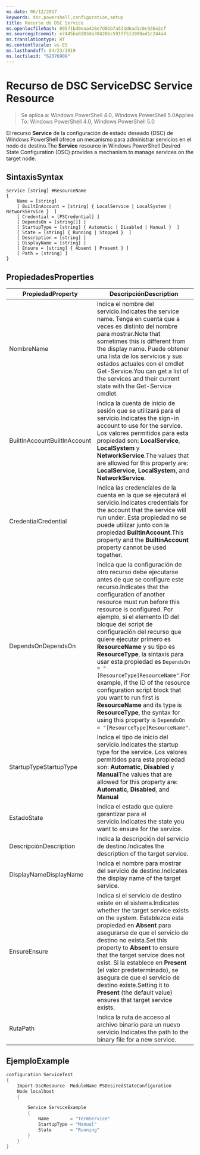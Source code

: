 ```yaml
---
ms.date: 06/12/2017
keywords: dsc,powershell,configuration,setup
title: Recurso de DSC Service
ms.openlocfilehash: 09571bd0eaa428e7d0bb7a533d6ad1c0c936e2cf
ms.sourcegitcommit: e7445ba8203da304286c591ff513900ad1c244a4
ms.translationtype: HT
ms.contentlocale: es-ES
ms.lasthandoff: 04/23/2019
ms.locfileid: "62076909"
---
```

# <a name="dsc-service-resource"></a><span data-ttu-id="18a82-103">Recurso de DSC Service</span><span class="sxs-lookup"><span data-stu-id="18a82-103">DSC Service Resource</span></span>

> <span data-ttu-id="18a82-104">Se aplica a: Windows PowerShell 4.0, Windows PowerShell 5.0</span><span class="sxs-lookup"><span data-stu-id="18a82-104">Applies To: Windows PowerShell 4.0, Windows PowerShell 5.0</span></span>


<span data-ttu-id="18a82-105">El recurso **Service** de la configuración de estado deseado (DSC) de Windows PowerShell ofrece un mecanismo para administrar servicios en el nodo de destino.</span><span class="sxs-lookup"><span data-stu-id="18a82-105">The **Service** resource in Windows PowerShell Desired State Configuration (DSC) provides a mechanism to manage services on the target node.</span></span>

## <a name="syntax"></a><span data-ttu-id="18a82-106">Sintaxis</span><span class="sxs-lookup"><span data-stu-id="18a82-106">Syntax</span></span>

```
Service [string] #ResourceName
{
    Name = [string]
    [ BuiltInAccount = [string] { LocalService | LocalSystem | NetworkService }  ]
    [ Credential = [PSCredential] ]
    [ DependsOn = [string[]] ]
    [ StartupType = [string] { Automatic | Disabled | Manual }  ]
    [ State = [string] { Running | Stopped }  ]
    [ Description = [string] ]
    [ DisplayName = [string] ]
    [ Ensure = [string] { Absent | Present } ]
    [ Path = [string] ]
}
```

## <a name="properties"></a><span data-ttu-id="18a82-107">Propiedades</span><span class="sxs-lookup"><span data-stu-id="18a82-107">Properties</span></span>

|  <span data-ttu-id="18a82-108">Propiedad</span><span class="sxs-lookup"><span data-stu-id="18a82-108">Property</span></span>  |  <span data-ttu-id="18a82-109">Descripción</span><span class="sxs-lookup"><span data-stu-id="18a82-109">Description</span></span>   |
|---|---|
| <span data-ttu-id="18a82-110">Nombre</span><span class="sxs-lookup"><span data-stu-id="18a82-110">Name</span></span>| <span data-ttu-id="18a82-111">Indica el nombre del servicio.</span><span class="sxs-lookup"><span data-stu-id="18a82-111">Indicates the service name.</span></span> <span data-ttu-id="18a82-112">Tenga en cuenta que a veces es distinto del nombre para mostrar.</span><span class="sxs-lookup"><span data-stu-id="18a82-112">Note that sometimes this is different from the display name.</span></span> <span data-ttu-id="18a82-113">Puede obtener una lista de los servicios y sus estados actuales con el cmdlet Get-Service.</span><span class="sxs-lookup"><span data-stu-id="18a82-113">You can get a list of the services and their current state with the Get-Service cmdlet.</span></span>|
| <span data-ttu-id="18a82-114">BuiltInAccount</span><span class="sxs-lookup"><span data-stu-id="18a82-114">BuiltInAccount</span></span>| <span data-ttu-id="18a82-115">Indica la cuenta de inicio de sesión que se utilizará para el servicio.</span><span class="sxs-lookup"><span data-stu-id="18a82-115">Indicates the sign-in account to use for the service.</span></span> <span data-ttu-id="18a82-116">Los valores permitidos para esta propiedad son: **LocalService**, **LocalSystem** y **NetworkService**.</span><span class="sxs-lookup"><span data-stu-id="18a82-116">The values that are allowed for this property are: **LocalService**, **LocalSystem**, and **NetworkService**.</span></span>|
| <span data-ttu-id="18a82-117">Credential</span><span class="sxs-lookup"><span data-stu-id="18a82-117">Credential</span></span>| <span data-ttu-id="18a82-118">Indica las credenciales de la cuenta en la que se ejecutará el servicio.</span><span class="sxs-lookup"><span data-stu-id="18a82-118">Indicates credentials for the account that the service will run under.</span></span> <span data-ttu-id="18a82-119">Esta propiedad no se puede utilizar junto con la propiedad __BuiltinAccount__.</span><span class="sxs-lookup"><span data-stu-id="18a82-119">This property and the __BuiltinAccount__ property cannot be used together.</span></span>|
| <span data-ttu-id="18a82-120">DependsOn</span><span class="sxs-lookup"><span data-stu-id="18a82-120">DependsOn</span></span>| <span data-ttu-id="18a82-121">Indica que la configuración de otro recurso debe ejecutarse antes de que se configure este recurso.</span><span class="sxs-lookup"><span data-stu-id="18a82-121">Indicates that the configuration of another resource must run before this resource is configured.</span></span> <span data-ttu-id="18a82-122">Por ejemplo, si el elemento ID del bloque del script de configuración del recurso que quiere ejecutar primero es __ResourceName__ y su tipo es __ResourceType__, la sintaxis para usar esta propiedad es `DependsOn = "[ResourceType]ResourceName"`.</span><span class="sxs-lookup"><span data-stu-id="18a82-122">For example, if the ID of the resource configuration script block that you want to run first is __ResourceName__ and its type is __ResourceType__, the syntax for using this property is `DependsOn = "[ResourceType]ResourceName"`.</span></span>|
| <span data-ttu-id="18a82-123">StartupType</span><span class="sxs-lookup"><span data-stu-id="18a82-123">StartupType</span></span>| <span data-ttu-id="18a82-124">Indica el tipo de inicio del servicio.</span><span class="sxs-lookup"><span data-stu-id="18a82-124">Indicates the startup type for the service.</span></span> <span data-ttu-id="18a82-125">Los valores permitidos para esta propiedad son: **Automatic**, **Disabled** y **Manual**</span><span class="sxs-lookup"><span data-stu-id="18a82-125">The values that are allowed for this property are: **Automatic**, **Disabled**, and **Manual**</span></span>|
| <span data-ttu-id="18a82-126">Estado</span><span class="sxs-lookup"><span data-stu-id="18a82-126">State</span></span>| <span data-ttu-id="18a82-127">Indica el estado que quiere garantizar para el servicio.</span><span class="sxs-lookup"><span data-stu-id="18a82-127">Indicates the state you want to ensure for the service.</span></span>|
| <span data-ttu-id="18a82-128">Descripción</span><span class="sxs-lookup"><span data-stu-id="18a82-128">Description</span></span> | <span data-ttu-id="18a82-129">Indica la descripción del servicio de destino.</span><span class="sxs-lookup"><span data-stu-id="18a82-129">Indicates the description of the target service.</span></span>|
| <span data-ttu-id="18a82-130">DisplayName</span><span class="sxs-lookup"><span data-stu-id="18a82-130">DisplayName</span></span> | <span data-ttu-id="18a82-131">Indica el nombre para mostrar del servicio de destino.</span><span class="sxs-lookup"><span data-stu-id="18a82-131">Indicates the display name of the target service.</span></span>|
| <span data-ttu-id="18a82-132">Ensure</span><span class="sxs-lookup"><span data-stu-id="18a82-132">Ensure</span></span> | <span data-ttu-id="18a82-133">Indica si el servicio de destino existe en el sistema.</span><span class="sxs-lookup"><span data-stu-id="18a82-133">Indicates whether the target service exists on the system.</span></span> <span data-ttu-id="18a82-134">Establezca esta propiedad en **Absent** para asegurarse de que el servicio de destino no exista.</span><span class="sxs-lookup"><span data-stu-id="18a82-134">Set this property to **Absent** to ensure that the target service does not exist.</span></span> <span data-ttu-id="18a82-135">Si la establece en **Present** (el valor predeterminado), se asegura de que el servicio de destino existe.</span><span class="sxs-lookup"><span data-stu-id="18a82-135">Setting it to **Present** (the default value) ensures that target service exists.</span></span>|
| <span data-ttu-id="18a82-136">Ruta</span><span class="sxs-lookup"><span data-stu-id="18a82-136">Path</span></span> | <span data-ttu-id="18a82-137">Indica la ruta de acceso al archivo binario para un nuevo servicio.</span><span class="sxs-lookup"><span data-stu-id="18a82-137">Indicates the path to the binary file for a new service.</span></span>|

## <a name="example"></a><span data-ttu-id="18a82-138">Ejemplo</span><span class="sxs-lookup"><span data-stu-id="18a82-138">Example</span></span>

```powershell
configuration ServiceTest
{
    Import-DscResource -ModuleName PSDesiredStateConfiguration
    Node localhost
    {

        Service ServiceExample
        {
            Name        = "TermService"
            StartupType = "Manual"
            State       = "Running"
        }
    }
}
```